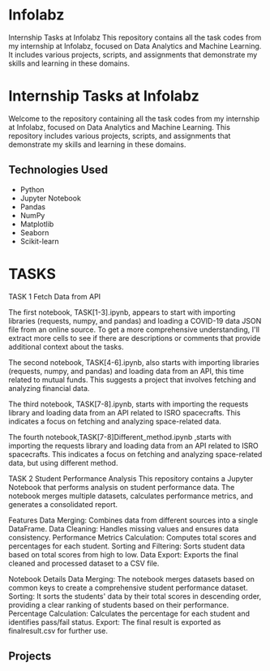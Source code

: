 # Infolabz
Internship Tasks at Infolabz This repository contains all the task codes from my internship at Infolabz, focused on Data Analytics and Machine Learning. It includes various projects, scripts, and assignments that demonstrate my skills and learning in these domains.

# Internship Tasks at Infolabz
Welcome to the repository containing all the task codes from my internship at Infolabz, focused on Data Analytics and Machine Learning. This repository includes various projects, scripts, and assignments that demonstrate my skills and learning in these domains.

## Technologies Used

- Python
- Jupyter Notebook
- Pandas
- NumPy
- Matplotlib
- Seaborn
- Scikit-learn
  
# TASKS

TASK 1 Fetch Data from API

The first notebook, TASK[1-3].ipynb, appears to start with importing libraries (requests, numpy, and pandas) and loading a COVID-19 data JSON file from an online source. To get a more comprehensive understanding, I'll extract more cells to see if there are descriptions or comments that provide additional context about the tasks.

The second notebook, TASK[4-6].ipynb, also starts with importing libraries (requests, numpy, and pandas) and loading data from an API, this time related to mutual funds. This suggests a project that involves fetching and analyzing financial data.

The third notebook, TASK[7-8].ipynb, starts with importing the requests library and loading data from an API related to ISRO spacecrafts. This indicates a focus on fetching and analyzing space-related data.

The fourth notebook,TASK[7-8]Different_method.ipynb ,starts with importing the requests library and loading data from an API related to ISRO spacecrafts. This indicates a focus on fetching and analyzing space-related data, but using different method.

TASK 2 Student Performance Analysis
This repository contains a Jupyter Notebook that performs analysis on student performance data. The notebook merges multiple datasets, calculates performance metrics, and generates a consolidated report.

Features
Data Merging: Combines data from different sources into a single DataFrame.
Data Cleaning: Handles missing values and ensures data consistency.
Performance Metrics Calculation: Computes total scores and percentages for each student.
Sorting and Filtering: Sorts student data based on total scores from high to low.
Data Export: Exports the final cleaned and processed dataset to a CSV file.

Notebook Details
Data Merging: The notebook merges datasets based on common keys to create a comprehensive student performance dataset.
Sorting: It sorts the students' data by their total scores in descending order, providing a clear ranking of students based on their performance.
Percentage Calculation: Calculates the percentage for each student and identifies pass/fail status.
Export: The final result is exported as finalresult.csv for further use.

## Projects
